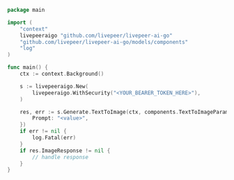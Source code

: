 <!-- Start SDK Example Usage [usage] -->
```go
package main

import (
	"context"
	livepeeraigo "github.com/livepeer/livepeer-ai-go"
	"github.com/livepeer/livepeer-ai-go/models/components"
	"log"
)

func main() {
	ctx := context.Background()

	s := livepeeraigo.New(
		livepeeraigo.WithSecurity("<YOUR_BEARER_TOKEN_HERE>"),
	)

	res, err := s.Generate.TextToImage(ctx, components.TextToImageParams{
		Prompt: "<value>",
	})
	if err != nil {
		log.Fatal(err)
	}
	if res.ImageResponse != nil {
		// handle response
	}
}

```
<!-- End SDK Example Usage [usage] -->